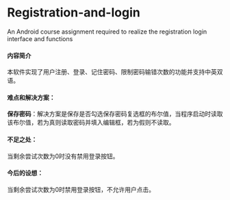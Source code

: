 # Registration-and-login
An Android course assignment required to realize the registration login interface and functions

#### 内容简介
本软件实现了用户注册、登录、记住密码、限制密码输错次数的功能并支持中英双语。

#### 难点和解决方案：
**保存密码**：解决方案是保存是否勾选保存密码复选框的布尔值，当程序启动时读取该布尔值，若为真则读取密码并填入编辑框，若为假则不读取。

#### 不足之处：
当剩余尝试次数为0时没有禁用登录按钮。

#### 今后的设想：
当剩余尝试次数为0时禁用登录按钮，不允许用户点击。
